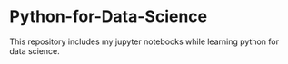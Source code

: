 # Python-for-Data-Science

This repository includes my jupyter notebooks while learning python for data science.
